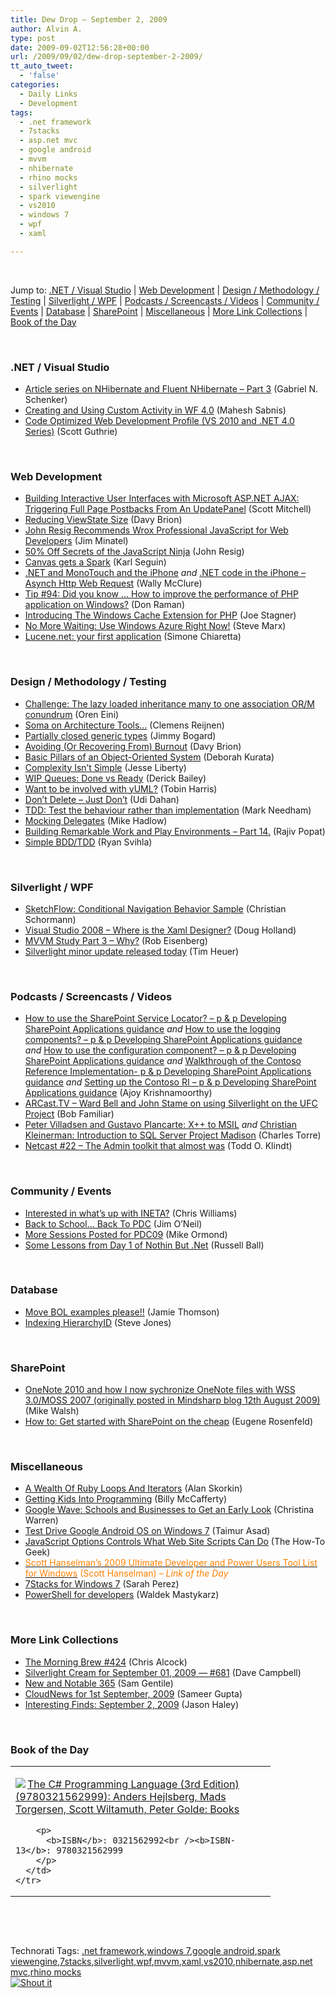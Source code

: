 ```yaml
---
title: Dew Drop – September 2, 2009
author: Alvin A.
type: post
date: 2009-09-02T12:56:28+00:00
url: /2009/09/02/dew-drop-september-2-2009/
tt_auto_tweet:
  - 'false'
categories:
  - Daily Links
  - Development
tags:
  - .net framework
  - 7stacks
  - asp.net mvc
  - google android
  - mvvm
  - nhibernate
  - rhino mocks
  - silverlight
  - spark viewengine
  - vs2010
  - windows 7
  - wpf
  - xaml

---
```

&#160;

Jump to: [.NET / Visual Studio][1] | [Web Development][2] | [Design / Methodology / Testing][3] | [Silverlight / WPF][4] | [Podcasts / Screencasts / Videos][5] | [Community / Events][6] | [Database][7] | [SharePoint][8] | [Miscellaneous][9] | [More Link Collections][10] | [Book of the Day][11] 

&#160;

### <a name="dotnet"></a>.NET / Visual Studio

  * [Article series on NHibernate and Fluent NHibernate – Part 3][12] (Gabriel N. Schenker)
  * [Creating and Using Custom Activity in WF 4.0][13] (Mahesh Sabnis)
  * [Code Optimized Web Development Profile (VS 2010 and .NET 4.0 Series)][14] (Scott Guthrie)

&#160;

### <a name="web"></a>Web Development

  * [Building Interactive User Interfaces with Microsoft ASP.NET AJAX: Triggering Full Page Postbacks From An UpdatePanel][15] (Scott Mitchell)
  * [Reducing ViewState Size][16] (Davy Brion)
  * [John Resig Recommends Wrox Professional JavaScript for Web Developers][17] (Jim Minatel)
  * [50% Off Secrets of the JavaScript Ninja][18] (John Resig)
  * [Canvas gets a Spark][19] (Karl Seguin)
  * [.NET and MonoTouch and the iPhone][20] _and_&#160;[.NET code in the iPhone &#8211; Asynch Http Web Request][21] (Wally McClure)
  * [Tip #94: Did you know … How to improve the performance of PHP application on Windows?][22] (Don Raman)
  * [Introducing The Windows Cache Extension for PHP][23] (Joe Stagner)
  * [No More Waiting: Use Windows Azure Right Now!][24] (Steve Marx)
  * [Lucene.net: your first application][25] (Simone Chiaretta)

&#160;

### <a name="design"></a>Design / Methodology / Testing

  * [Challenge: The lazy loaded inheritance many to one association OR/M conundrum][26] (Oren Eini)
  * [Soma on Architecture Tools…][27] (Clemens Reijnen)
  * [Partially closed generic types][28] (Jimmy Bogard)
  * [Avoiding (Or Recovering From) Burnout][29] (Davy Brion)
  * [Basic Pillars of an Object-Oriented System][30] (Deborah Kurata)
  * [Complexity Isn’t Simple][31] (Jesse Liberty)
  * [WIP Queues: Done vs Ready][32] (Derick Bailey)
  * [Want to be involved with yUML?][33] (Tobin Harris)
  * [Don’t Delete – Just Don’t][34] (Udi Dahan)
  * [TDD: Test the behaviour rather than implementation][35] (Mark Needham)
  * [Mocking Delegates][36] (Mike Hadlow)
  * [Building Remarkable Work and Play Environments &#8211; Part 14.][37] (Rajiv Popat)
  * [Simple BDD/TDD][38] (Ryan Svihla)

&#160;

### <a name="silverlight"></a>Silverlight / WPF

  * [SketchFlow: Conditional Navigation Behavior Sample][39] (Christian Schormann)
  * [Visual Studio 2008 &#8211; Where is the Xaml Designer?][40] (Doug Holland)
  * [MVVM Study Part 3 – Why?][41] (Rob Eisenberg)
  * [Silverlight minor update released today][42] (Tim Heuer)

&#160;

### <a name="podcasts"></a>Podcasts / Screencasts / Videos

  * [How to use the SharePoint Service Locator? &#8211; p & p Developing SharePoint Applications guidance][43] _and_&#160;[How to use the logging components? &#8211; p & p Developing SharePoint Applications guidance][44] _and_&#160;[How to use the configuration component? &#8211; p & p Developing SharePoint Applications guidance][45] _and_&#160;[Walkthrough of the Contoso Reference Implementation- p & p Developing SharePoint Applications guidance][46] _and_&#160;[Setting up the Contoso RI &#8211; p & p Developing SharePoint Applications guidance][47] (Ajoy Krishnamoorthy)
  * [ARCast.TV &#8211; Ward Bell and John Stame on using Silverlight on the UFC Project][48] (Bob Familiar)
  * [Peter Villadsen and Gustavo Plancarte: X++ to MSIL][49] _and_&#160;[Christian Kleinerman: Introduction to SQL Server Project Madison][50] (Charles Torre)
  * [Netcast #22 &#8211; The Admin toolkit that almost was][51] (Todd O. Klindt)

&#160;

### <a name="events"></a>Community / Events

  * [Interested in what&#8217;s up with INETA?][52] (Chris Williams)
  * [Back to School… Back To PDC][53] (Jim O’Neil)
  * [More Sessions Posted for PDC09][54] (Mike Ormond)
  * [Some Lessons from Day 1 of Nothin But .Net][55] (Russell Ball)

&#160;

### <a name="db"></a>Database

  * [Move BOL examples please!!][56] (Jamie Thomson)
  * [Indexing HierarchyID][57] (Steve Jones)

&#160;

### <a name="sp"></a>SharePoint

  * [OneNote 2010 and how I now sychronize OneNote files with WSS 3.0/MOSS 2007 (originally posted in Mindsharp blog 12th August 2009)][58] (Mike Walsh)
  * [How to: Get started with SharePoint on the cheap][59] (Eugene Rosenfeld)

&#160;

### <a name="misc"></a>Miscellaneous

  * [A Wealth Of Ruby Loops And Iterators][60] (Alan Skorkin)
  * [Getting Kids Into Programming][61] (Billy McCafferty)
  * [Google Wave: Schools and Businesses to Get an Early Look][62] (Christina Warren)
  * [Test Drive Google Android OS on Windows 7][63] (Taimur Asad)
  * [JavaScript Options Controls What Web Site Scripts Can Do][64] (The How-To Geek)
  * [<font color="#ff8000">Scott Hanselman&#8217;s 2009 Ultimate Developer and Power Users Tool List for Windows</font>][65] <font color="#ff8000">(Scott Hanselman) <em>– Link of the Day</em></font>
  * [7Stacks for Windows 7][66] (Sarah Perez)
  * [PowerShell for developers][67] (Waldek Mastykarz)

&#160;

### <a name="links"></a>More Link Collections

  * [The Morning Brew #424][68] (Chris Alcock)
  * [Silverlight Cream for September 01, 2009 &#8212; #681][69] (Dave Campbell)
  * [New and Notable 365][70] (Sam Gentile)
  * [CloudNews for 1st September, 2009][71] (Sameer Gupta)
  * [Interesting Finds: September 2, 2009][72] (Jason Haley)

&#160;

### <a name="book"></a>Book of the Day

<div style="padding-bottom: 0px; margin: 0px; padding-left: 0px; padding-right: 0px; display: inline; float: none; padding-top: 0px" id="scid:7dc1bd33-94bd-46fd-a20b-0131235bcd47:a9428e51-4b4f-438a-9b4c-2c7c589745b8" class="wlWriterSmartContent">
  <table cellspacing="0" cellpadding="2" width="400" border="0" unselectable="on">
    <tr>
      <td valign="top" width="400">
        <p>
          <a title="The C# Programming Language (3rd Edition) (9780321562999): Anders Hejlsberg, Mads Torgersen, Scott Wiltamuth, Peter Golde: Books" href="http://www.amazon.com/exec/obidos/ASIN/0321562992/alvinashcraft-20"><img data-recalc-dims="1" decoding="async" src="https://i0.wp.com/images.amazon.com/images/P/0321562992.01.MZZZZZZZ.jpg?w=660" border="0" align="left" style="float:left" />The C# Programming Language (3rd Edition) (9780321562999): Anders Hejlsberg, Mads Torgersen, Scott Wiltamuth, Peter Golde: Books</a>
        </p>
        
        <p>
          <b>ISBN</b>: 0321562992<br /><b>ISBN-13</b>: 9780321562999
        </p>
      </td>
    </tr>
  </table>
</div>

&#160;

<div style="padding-bottom: 0px; margin: 0px; padding-left: 0px; padding-right: 0px; display: inline; float: none; padding-top: 0px" id="scid:C16BAC14-9A3D-4c50-9394-FBFEF7A93539:ce03b9a6-06f3-49a1-a16c-ad5cb8125570" class="wlWriterSmartContent">
  <!--dotnetkickit-->
</div>

&#160;

<div style="padding-bottom: 0px; margin: 0px; padding-left: 0px; padding-right: 0px; display: inline; float: none; padding-top: 0px" id="scid:0767317B-992E-4b12-91E0-4F059A8CECA8:2511d4f3-53d5-44df-a302-82160a783f99" class="wlWriterSmartContent">
  Technorati Tags: <a href="http://technorati.com/tags/.net+framework" rel="tag">.net framework</a>,<a href="http://technorati.com/tags/windows+7" rel="tag">windows 7</a>,<a href="http://technorati.com/tags/google+android" rel="tag">google android</a>,<a href="http://technorati.com/tags/spark+viewengine" rel="tag">spark viewengine</a>,<a href="http://technorati.com/tags/7stacks" rel="tag">7stacks</a>,<a href="http://technorati.com/tags/silverlight" rel="tag">silverlight</a>,<a href="http://technorati.com/tags/wpf" rel="tag">wpf</a>,<a href="http://technorati.com/tags/mvvm" rel="tag">mvvm</a>,<a href="http://technorati.com/tags/xaml" rel="tag">xaml</a>,<a href="http://technorati.com/tags/vs2010" rel="tag">vs2010</a>,<a href="http://technorati.com/tags/nhibernate" rel="tag">nhibernate</a>,<a href="http://technorati.com/tags/asp.net+mvc" rel="tag">asp.net mvc</a>,<a href="http://technorati.com/tags/rhino+mocks" rel="tag">rhino mocks</a>
</div>

<div class="wlWriterHeaderFooter" style="margin:0px; padding:0px 0px 0px 0px;">
  <div class="shoutIt">
    <a rev="vote-for" href="http://dotnetshoutout.com/Submit?url=http%3a%2f%2fwww.alvinashcraft.com%2f2009%2f09%2f02%2fdew-drop-september-2-2009%2f&title=Dew+Drop+-+September+2%2c+2009"><img decoding="async" alt="Shout it" src="http://dotnetshoutout.com/image.axd?url=https://morningdew-bpc6g3a0fgaxdxcu.eastus2-01.azurewebsites.net/2009/09/02/dew-drop-september-2-2009/" style="border:0px" /></a>
  </div>
</div>

 [1]: https://morningdew-bpc6g3a0fgaxdxcu.eastus2-01.azurewebsites.net/#dotnet
 [2]: https://morningdew-bpc6g3a0fgaxdxcu.eastus2-01.azurewebsites.net/#web
 [3]: https://morningdew-bpc6g3a0fgaxdxcu.eastus2-01.azurewebsites.net/#design
 [4]: https://morningdew-bpc6g3a0fgaxdxcu.eastus2-01.azurewebsites.net/#silverlight
 [5]: https://morningdew-bpc6g3a0fgaxdxcu.eastus2-01.azurewebsites.net/#podcasts
 [6]: https://morningdew-bpc6g3a0fgaxdxcu.eastus2-01.azurewebsites.net/#events
 [7]: https://morningdew-bpc6g3a0fgaxdxcu.eastus2-01.azurewebsites.net/#db
 [8]: https://morningdew-bpc6g3a0fgaxdxcu.eastus2-01.azurewebsites.net/#sp
 [9]: https://morningdew-bpc6g3a0fgaxdxcu.eastus2-01.azurewebsites.net/#misc
 [10]: https://morningdew-bpc6g3a0fgaxdxcu.eastus2-01.azurewebsites.net/#links
 [11]: https://morningdew-bpc6g3a0fgaxdxcu.eastus2-01.azurewebsites.net/#book
 [12]: http://feedproxy.google.com/~r/LosTechies/~3/RfOaYgHlxIk/article-series-on-nhibernate-and-fluent-nhibernate-part-3.aspx
 [13]: http://feedproxy.google.com/~r/netCurryRecentArticles/~3/_w4_JUQvuKc/ShowArticle.aspx
 [14]: http://weblogs.asp.net/scottgu/archive/2009/09/02/code-optimized-web-development-profile-vs-2010-and-net-4-0-series.aspx
 [15]: http://www.4guysfromrolla.com/articles/090209-1.aspx
 [16]: http://feedproxy.google.com/~r/davybrion/~3/2YW0sbl7aKo/
 [17]: http://feedproxy.google.com/~r/typepad/jimminatel/minatel/~3/Ml3onQ8Vv8s/john-resig-recommends-wrox-professional-javascript-for-web-developers.html
 [18]: http://ejohn.org/blog/50-off-secrets-of-the-javascript-ninja/
 [19]: http://codebetter.com/blogs/karlseguin/archive/2009/09/01/canvas-gets-a-spark.aspx
 [20]: http://morewally.com/cs/blogs/wallym/archive/2009/09/01/net-and-monotouch-and-the-iphone.aspx
 [21]: http://morewally.com/cs/blogs/wallym/archive/2009/09/01/net-code-in-the-iphone-asynch-http-web-request.aspx
 [22]: http://blogs.msdn.com/webdevelopertips/archive/2009/09/01/tip-92-did-you-know-how-to-improve-the-performance-of-php-application-on-windows.aspx
 [23]: http://misfitgeek.com/blog/introducing-the-windows-cache-extension-for-php/
 [24]: http://blog.smarx.com/posts/no-more-waiting-use-windows-azure-right-now
 [25]: http://feedproxy.google.com/~r/Codeclimber/~3/C8IQjXcKH4Q/lucene.net-your-first-application.aspx
 [26]: http://feedproxy.google.com/~r/AyendeRahien/~3/_PvmWcbLueE/challenge-the-lazy-loaded-inheritance-many-to-one-association-orm.aspx
 [27]: http://feeds.dzone.com/~r/zones/dotnet/~3/GhGn8OrmFvc/soma-architecture-tools%E2%80%A6
 [28]: http://feedproxy.google.com/~r/LosTechies/~3/W4fdXNWKSPI/partially-closed-generic-types.aspx
 [29]: http://feedproxy.google.com/~r/davybrion/~3/NbRIkLYkcPc/
 [30]: http://msmvps.com/blogs/deborahk/archive/2009/09/01/basic-pillars-of-an-object-oriented-system.aspx
 [31]: http://feedproxy.google.com/~r/JesseLiberty-SilverlightGeek/~3/skqgYXN__wA/complexity-isn-t-simple.aspx
 [32]: http://feedproxy.google.com/~r/LosTechies/~3/N7Tk50lSkEM/wip-queues-done-vs-ready.aspx
 [33]: http://feedproxy.google.com/~r/blog_of_tobin/~3/FP8ePZopQAk/
 [34]: http://feedproxy.google.com/~r/UdiDahan-TheSoftwareSimplist/~3/UtJGgoADBzA/
 [35]: http://feedproxy.google.com/~r/MarkNeedham/~3/baqBY9kpRgw/
 [36]: http://feedproxy.google.com/~r/CodeRant/~3/lXmWMou2QzU/mocking-delegates.html
 [37]: http://www.thousandtyone.com/blog/BuildingRemarkableWorkAndPlayEnvironmentsPart14.aspx
 [38]: http://feedproxy.google.com/~r/LosTechies/~3/RctnSCbqgOY/simple-bdd-tdd.aspx
 [39]: http://electricbeach.org/?p=344
 [40]: http://software.intel.com/en-us/blogs/2009/09/02/visual-studio-2008-where-is-the-xaml-designer/
 [41]: http://feedproxy.google.com/~r/Devlicious/~3/w2rFi8Zzwac/mvvm-study-part-3-why.aspx
 [42]: http://feeds.timheuer.com/~r/timheuer/~3/05bHzpR00Vs/silverlight-3-minor-update-gdr-2.aspx
 [43]: http://channel9.msdn.com/posts/akMSFT/How-to-use-the-SharePoint-Service-Locator-p--p-Developing-SharePoint-Applications-guidance/
 [44]: http://channel9.msdn.com/posts/akMSFT/How-to-use-the-logging-components-p--p-Developing-SharePoint-Applications-guidance/
 [45]: http://channel9.msdn.com/posts/akMSFT/How-to-use-the-configuration-component-p--p-Developing-SharePoint-Applications-guidance/
 [46]: http://channel9.msdn.com/posts/akMSFT/Walkthrough-of-the-Contoso-Reference-Implementation-p--p-Developing-SharePoint-Applications-guidance/
 [47]: http://channel9.msdn.com/posts/akMSFT/Setting-up-the-Contoso-RI-p--p-Developing-SharePoint-Applications-guidance/
 [48]: http://feedproxy.google.com/~r/msdn/bobfamiliar/~3/Ok2Ovznzgy0/arcast-tv-ward-bell-and-john-stame-on-using-silverlight-on-the-ufc-project.aspx
 [49]: http://channel9.msdn.com/posts/Charles/Peter-Villadsen-and-Gustavo-Plancarte-Inside-Ax-Translator-X-to-MSIL/
 [50]: http://channel9.msdn.com/posts/Charles/Christian-Kleinerman-Introduction-to-SQL-Server-Project-Madison/
 [51]: http://feedproxy.google.com/~r/sharepointmvpblogs/~3/dnjNNmKNvvs/ViewPost.aspx
 [52]: http://feedproxy.google.com/~r/ChrisGWilliams/~3/0QPXozf0tgs/134439.aspx
 [53]: http://blogs.msdn.com/jimoneil/archive/2009/09/01/back-to-school-back-to-pdc.aspx
 [54]: http://feedproxy.google.com/~r/mikeormond/~3/yrEP1JqplJg/more-sessions-posted-for-pdc09.aspx
 [55]: http://feedproxy.google.com/~r/caffeinatedcoder/ProY/~3/FWSoUWwy_UE/
 [56]: http://feedproxy.google.com/~r/jamiet/~3/kiNnIFf6sQM/move-bol-examples-please.aspx
 [57]: http://www.sqlservercentral.com/blogs/steve_jones/archive/2009/09/01/indexing-hierarchyid.aspx
 [58]: http://feedproxy.google.com/~r/sharepointmvpblogs/~3/5_gniJSR8Bs/PermaLink,guid,beb59692-b428-4568-a9ae-26311a7495dd.aspx
 [59]: http://feedproxy.google.com/~r/sharepointmvpblogs/~3/IFIv0o-QtMI/how-to-get-started-with-sharepoint-on.html
 [60]: http://www.skorks.com/2009/09/a-wealth-of-ruby-loops-and-iterators/
 [61]: http://feedproxy.google.com/~r/Devlicious/~3/cEu7xZGp124/programming-for-kids.aspx
 [62]: http://mashable.com/2009/09/01/google-wave-google-apps/
 [63]: http://feedproxy.google.com/~r/RedmondPie/~3/RkTP0QCiw8I/
 [64]: http://feeds.gawker.com/~r/lifehacker/full/~3/qnFQGWMLQ78/javascript-options-controls-what-web-site-scripts-can-do
 [65]: http://feedproxy.google.com/~r/ScottHanselman/~3/yR1QNm19v-I/ScottHanselmans2009UltimateDeveloperAndPowerUsersToolListForWindows.aspx
 [66]: http://on10.net/blogs/sarahintampa/7Stacks-for-Windows-7/
 [67]: http://feedproxy.google.com/~r/sharepointmvpblogs/~3/sXrsOtexjPg/
 [68]: http://feedproxy.google.com/~r/ReflectivePerspective/~3/z00r37wjsv8/
 [69]: http://geekswithblogs.net/WynApseTechnicalMusings/archive/2009/09/01/134445.aspx
 [70]: http://feedproxy.google.com/~r/SamGentile/~3/1NZGuxn-KEM/
 [71]: http://feedproxy.google.com/~r/CloudAve/~3/V4CGR2PD2cA/cloudnews-for-1st-september-2009
 [72]: http://jasonhaley.com/blog/post.aspx?id=ac197656-7452-471d-87af-df4db134edb4